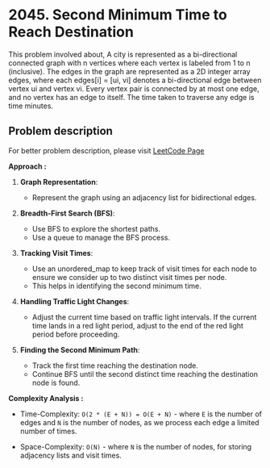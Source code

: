 # 2045. Second Minimum Time to Reach Destination

This problem involved about, A city is represented as a bi-directional connected graph with n vertices where each vertex is labeled from 1 to n (inclusive). The edges in the graph are represented as a 2D integer array edges, where each edges[i] = [ui, vi] denotes a bi-directional edge between vertex ui and vertex vi. Every vertex pair is connected by at most one edge, and no vertex has an edge to itself. The time taken to traverse any edge is time minutes.

## Problem description

For better problem description, please visit [LeetCode Page](https://leetcode.com/problems/second-minimum-time-to-reach-destination/description/)

**Approach :**<br/>

1. **Graph Representation**:

    - Represent the graph using an adjacency list for bidirectional edges.

2. **Breadth-First Search (BFS)**:

    - Use BFS to explore the shortest paths.
    - Use a queue to manage the BFS process.

3. **Tracking Visit Times**:

    - Use an unordered_map to keep track of visit times for each node to ensure we consider up to two distinct visit times per node.
    - This helps in identifying the second minimum time.

4. **Handling Traffic Light Changes**:

    - Adjust the current time based on traffic light intervals. If the current time lands in a red light period, adjust to the end of the red light period before proceeding.

5. **Finding the Second Minimum Path**:

    - Track the first time reaching the destination node.
    - Continue BFS until the second distinct time reaching the destination node is found.

**Complexity Analysis :**<br/>

-   Time-Complexity: `O(2 * (E + N)) = O(E + N)` - where `E` is the number of edges and `N` is the number of nodes, as we process each edge a limited number of times.

-   Space-Complexity: `O(N)` - where `N` is the number of nodes, for storing adjacency lists and visit times.